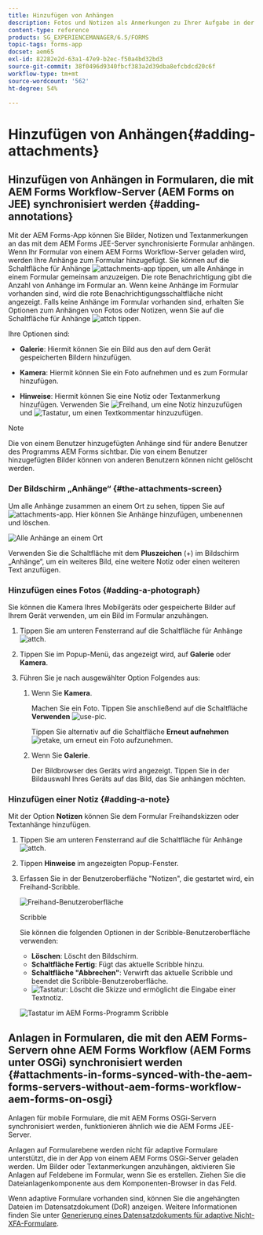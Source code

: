 ```yaml
---
title: Hinzufügen von Anhängen
description: Fotos und Notizen als Anmerkungen zu Ihrer Aufgabe in der AEM Forms-App hinzufügen
content-type: reference
products: SG_EXPERIENCEMANAGER/6.5/FORMS
topic-tags: forms-app
docset: aem65
exl-id: 82282e2d-63a1-47e9-b2ec-f50a4bd32bd3
source-git-commit: 38f0496d9340fbcf383a2d39dba8efcbdcd20c6f
workflow-type: tm+mt
source-wordcount: '562'
ht-degree: 54%

---
```


# Hinzufügen von Anhängen{#adding-attachments}

## Hinzufügen von Anhängen in Formularen, die mit AEM Forms Workflow-Server (AEM Forms on JEE) synchronisiert werden {#adding-annotations}

Mit der AEM Forms-App können Sie Bilder, Notizen und Textanmerkungen an das mit dem AEM Forms JEE-Server synchronisierte Formular anhängen. Wenn Ihr Formular von einem AEM Forms Workflow-Server geladen wird, werden Ihre Anhänge zum Formular hinzugefügt. Sie können auf die Schaltfläche für Anhänge ![attachments-app](assets/attachments-app.png) tippen, um alle Anhänge in einem Formular gemeinsam anzuzeigen. Die rote Benachrichtigung gibt die Anzahl von Anhänge im Formular an. Wenn keine Anhänge im Formular vorhanden sind, wird die rote Benachrichtigungsschaltfläche nicht angezeigt. Falls keine Anhänge im Formular vorhanden sind, erhalten Sie Optionen zum Anhängen von Fotos oder Notizen, wenn Sie auf die Schaltfläche für Anhänge ![attch](assets/attch.png) tippen.

Ihre Optionen sind:

* **Galerie**: Hiermit können Sie ein Bild aus den auf dem Gerät gespeicherten Bildern hinzufügen.

* **Kamera**: Hiermit können Sie ein Foto aufnehmen und es zum Formular hinzufügen. 

* **Hinweise**: Hiermit können Sie eine Notiz oder Textanmerkung hinzufügen. Verwenden Sie ![Freihand](assets/scribble.png), um eine Notiz hinzuzufügen und ![Tastatur](assets/keyboard.png), um einen Textkommentar hinzuzufügen.

>[!NOTE]
>
>Die von einem Benutzer hinzugefügten Anhänge sind für andere Benutzer des Programms AEM Forms sichtbar. Die von einem Benutzer hinzugefügten Bilder können von anderen Benutzern können nicht gelöscht werden.
>

### Der Bildschirm „Anhänge“ {#the-attachments-screen}

Um alle Anhänge zusammen an einem Ort zu sehen, tippen Sie auf ![attachments-app](assets/attachments-app.png). Hier können Sie Anhänge hinzufügen, umbenennen und löschen.

![Alle Anhänge an einem Ort](assets/attachments-screen.png)

Verwenden Sie die Schaltfläche mit dem **Pluszeichen** (+) im Bildschirm „Anhänge“, um ein weiteres Bild, eine weitere Notiz oder einen weiteren Text anzufügen.

### Hinzufügen eines Fotos {#adding-a-photograph}

Sie können die Kamera Ihres Mobilgeräts oder gespeicherte Bilder auf Ihrem Gerät verwenden, um ein Bild im Formular anzuhängen.

1. Tippen Sie am unteren Fensterrand auf die Schaltfläche für Anhänge ![attch](assets/attch.png).
1. Tippen Sie im Popup-Menü, das angezeigt wird, auf **Galerie** oder **Kamera**.
1. Führen Sie je nach ausgewählter Option Folgendes aus:

   1. Wenn Sie **Kamera**.

      Machen Sie ein Foto. Tippen Sie anschließend auf die Schaltfläche **Verwenden** ![use-pic](assets/use-pic.png).

      Tippen Sie alternativ auf die Schaltfläche **Erneut aufnehmen** ![retake](assets/retake.png), um erneut ein Foto aufzunehmen.

   1. Wenn Sie **Galerie**.

      Der Bildbrowser des Geräts wird angezeigt. Tippen Sie in der Bildauswahl Ihres Geräts auf das Bild, das Sie anhängen möchten.

### Hinzufügen einer Notiz {#adding-a-note}

Mit der Option **Notizen** können Sie dem Formular Freihandskizzen oder Textanhänge hinzufügen.

1. Tippen Sie am unteren Fensterrand auf die Schaltfläche für Anhänge ![attch](assets/attch.png).
1. Tippen **Hinweise** im angezeigten Popup-Fenster.
1. Erfassen Sie in der Benutzeroberfläche &quot;Notizen&quot;, die gestartet wird, ein Freihand-Scribble.

   ![Freihand-Benutzeroberfläche](assets/scribble-ui.png)

   Scribble

   Sie können die folgenden Optionen in der Scribble-Benutzeroberfläche verwenden:

   * **Löschen**: Löscht den Bildschirm.
   * **Schaltfläche Fertig**: Fügt das aktuelle Scribble hinzu.
   * **Schaltfläche &quot;Abbrechen&quot;**: Verwirft das aktuelle Scribble und beendet die Scribble-Benutzeroberfläche.
   * ![Tastatur](assets/keyboard.png): Löscht die Skizze und ermöglicht die Eingabe einer Textnotiz.

   ![Tastatur im AEM Forms-Programm Scribble](assets/keyboard-inapp.png)

## Anlagen in Formularen, die mit den AEM Forms-Servern ohne AEM Forms Workflow (AEM Forms unter OSGi) synchronisiert werden {#attachments-in-forms-synced-with-the-aem-forms-servers-without-aem-forms-workflow-aem-forms-on-osgi}

Anlagen für mobile Formulare, die mit AEM Forms OSGi-Servern synchronisiert werden, funktionieren ähnlich wie die AEM Forms JEE-Server.

Anlagen auf Formularebene werden nicht für adaptive Formulare unterstützt, die in der App von einem AEM Forms OSGi-Server geladen werden. Um Bilder oder Textanmerkungen anzuhängen, aktivieren Sie Anlagen auf Feldebene im Formular, wenn Sie es erstellen. Ziehen Sie die Dateianlagenkomponente aus dem Komponenten-Browser in das Feld.

Wenn adaptive Formulare vorhanden sind, können Sie die angehängten Dateien im Datensatzdokument (DoR) anzeigen. Weitere Informationen finden Sie unter [Generierung eines Datensatzdokuments für adaptive Nicht-XFA-Formulare](../../forms/using/generate-document-of-record-for-non-xfa-based-adaptive-forms.md).

